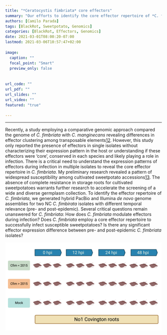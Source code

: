 ```yaml
---
title: "*Ceratocystis fimbriata* core effectors"
summary: "Our efforts to identify the core effector repertoire of *C. fimbriat*"
authors: [Camilo Parada]
tags: [BlackRot, Sweetpotato, Genomics]
categories: [BlackRot, Effectors, Genomics]
date: 2021-03-01T08:00:20-07:00
lastmod: 2021-03-06T10:57:47+02:00

image:
  caption: ""
  focal_point: "Smart"
  preview_only: false


url_code: ""
url_pdf: ""
url_slides: ""
url_video: ""
featured: "true"

---
```


------

Recently, a study employing a comparative genomic approach compared the genome of *C. fimbriata* with *C. manginecans* revealing differences in effector clustering among transposable elements[12](https://www.sciencedirect.com/science/article/abs/pii/S1087184520301249). However, this study only reported the presence of effectors in single isolates without characterizing their expression pattern in the host or understanding if these effectors were ‘core’, conserved in each species and likely playing a role in infection. There is a critical need to understand the expression patterns of effectors during infection in multiple isolates to reveal the core effector repertoire in *C. fimbriata*. My preliminary research revealed a pattern of widespread susceptibility among cultivated sweetpotato accessions[13](https://pubmed.ncbi.nlm.nih.gov/33534610/). The absence of complete resistance in storage roots for cultivated sweetpotatoes warrants further research to accelerate the screening of a wide and diverse germplasm collection. To identify the effector repertoire of *C. fimbriata*, we generated hybrid PacBio and Illumina *de novo* genome assemblies for two NC *C. fimbirata* isolates with different temporal relevance (pre- and post-epidemic). Several critical questions remain unanswered for *C. fimbriata*: How does *C. fimbriata* modulate effectors during infection? Does *C. fimbriata* employ a core effector repertoire to successfully infect susceptible sweetpotatoes? Is there any significant effector expression difference between pre- and post-epidemic *C. fimbriata* isolates?

![](RNAseq_exp.jpg)

